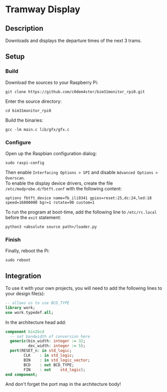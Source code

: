 # Tramway Display
## Description
Downloads and displays the departure times of the next 3 trams.
## Setup
### Build
Download the sources to your Raspberry Pi:
```
git clone https://github.com/c0dem4ster/bim31monitor_rpi0.git
```
Enter the source directory:
```
cd bim31monitor_rpi0
```
Build the binaries:
```
gcc -lm main.c lib/gfx/gfx.c
```
### Configure
Open up the Raspbian configuration dialog:
```
sudo raspi-config
```
Then enable `Interfacing Options > SPI` and disable `Advanced Options > Overscan`.  
To enable the display device drivers, create the file `/etc/modprobe.d/fbtft.conf` with the following content:
```
options fbtft_device name=fb_ili9341 gpios=reset:25,dc:24,led:18 speed=16000000 bgr=1 rotate=90 custom=1
```
To run the program at boot-time, add the following line to `/etc/rc.local` before the `exit` statement:
```
python3 <absolute source path>/loader.py
```
### Finish
Finally, reboot the Pi:
```
sudo reboot
```

## Integration
To use it with your own projects, you will need to add the following lines to your design file(s):
```vhdl
-- allows us to use BCD_TYPE
library work;
use work.typedef.all;
```
In the architecture head add:
```vhdl
component bin2bcd
  -- set bandwidth of conversion here
  generic(bin_width: integer := 32;
          dec_width: integer := 5);
  port(RESET_n: in std_logic;
        CLK    : in std_logic;
        BIN    : in std_logic_vector;
        BCD    : out BCD_TYPE;
        FIN    : out	std_logic);
end component;
```
And don't forget the port map in the architecture body!